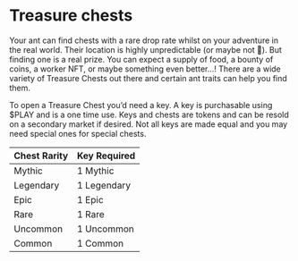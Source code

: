 # Treasure chests

Your ant can find chests with a rare drop rate whilst on your adventure in the real world. Their location is highly unpredictable (or maybe not 👀). But finding one is a real prize. You can expect a supply of food, a bounty of coins, a worker NFT, or maybe something even better…! There are a wide variety of Treasure Chests out there and certain ant traits can help you find them.

To open a Treasure Chest you’d need a key. A key is purchasable using $PLAY and is a one time use. Keys and chests are tokens and can be resold on a secondary market if desired. Not all keys are made equal and you may need special ones for special chests.

| Chest Rarity | Key Required |
| ------------ | ------------ |
| Mythic       | 1 Mythic     |
| Legendary    | 1 Legendary  |
| Epic         | 1 Epic       |
| Rare         | 1 Rare       |
| Uncommon     | 1 Uncommon   |
| Common       | 1 Common     |
